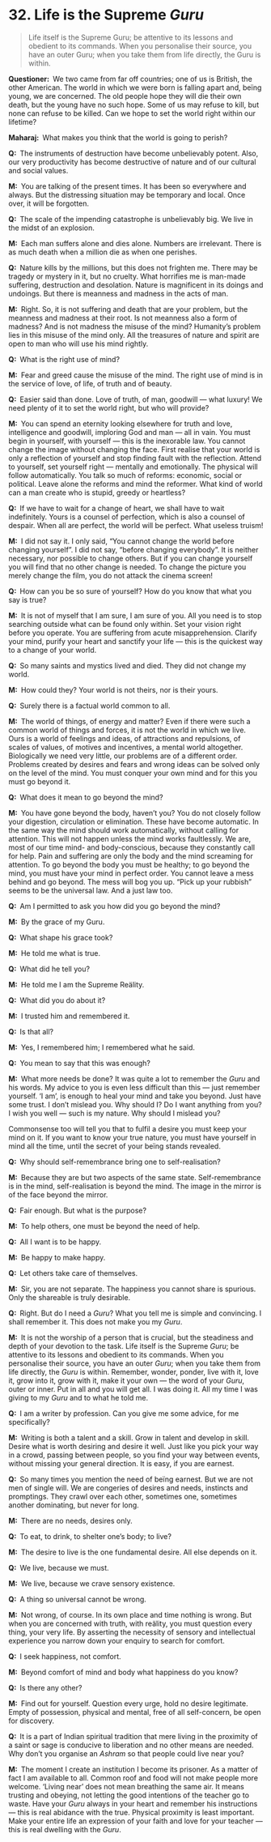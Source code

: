 # 32. Life is the Supreme *Guru*

>Life itself is the Supreme <span style=font-style:normal>Guru</span>; be attentive to its lessons and obedient to its commands. When you personalise their source, you have an outer <span style=font-style:normal>Guru</span>; when you take them from life directly, the <span style=font-style:normal>Guru</span> is within.

**Questioner:**&ensp;We two came from far off countries; one of us is British, the other American. The world in which we were born is falling apart and, beïng young, we are concerned. The old people hope they will die their own death, but the young have no such hope. Some of us may refuse to kill, but none can refuse to be killed. Can we hope to set the world right within our lifetime?

**Maharaj:**&ensp;What makes you think that the world is going to perish?

**Q:**&ensp;The instruments of destruction have become unbelievably potent. Also, our very productivity has become destructive of nature and of our cultural and social values.

**M:**&ensp;You are talking of the present times. It has been so everywhere and always. But the distressing situation may be temporary and local. Once over, it will be forgotten.

**Q:**&ensp;The scale of the impending catastrophe is unbelievably big. We live in the midst of an explosion.

**M:**&ensp;Each man suffers alone and dies alone. Numbers are irrelevant. There is as much death when a million die as when one perishes.

**Q:**&ensp;Nature kills by the millions, but this does not frighten me. There may be tragedy or mystery in it, but no cruelty. What horrifies me is man-made suffering, destruction and desolation. Nature is magnificent in its doings and undoings. But there is meanness and madness in the acts of man.

**M:**&ensp;Right. So, it is not suffering and death that are your problem, but the meanness and madness at their root. Is not meanness also a form of madness? And is not madness the misuse of the mind? Humanity’s problem lies in this misuse of the mind only. All the treasures of nature and spirit are open to man who will use his mind rightly.

**Q:**&ensp;What is the right use of mind?

**M:**&ensp;Fear and greed cause the misuse of the mind. The right use of mind is in the service of love, of life, of truth and of beauty.

**Q:**&ensp;Easier said than done. Love of truth, of man, goodwill — what luxury! We need plenty of it to set the world right, but who will provide?

**M:**&ensp;You can spend an eternity looking elsewhere for truth and love, intelligence and goodwill, imploring God and man — all in vain. You must begin in yourself, with yourself — this is the inexorable law. You cannot change the image without changing the face. First realise that your world is only a reflection of yourself and stop finding fault with the reflection. Attend to yourself, set yourself right — mentally and emotionally. The physical will follow automatically. You talk so much of reforms: economic, social or political. Leave alone the reforms and mind the reformer. What kind of world can a man create who is stupid, greedy or heartless?

**Q:**&ensp;If we have to wait for a change of heart, we shall have to wait indefinitely. Yours is a counsel of perfection, which is also a counsel of despair. When all are perfect, the world will be perfect. What useless truism!

**M:**&ensp;I did not say it. I only said, “You cannot change the world before changing yourself”. I did not say, “before changing everybody”. It is neither necessary, nor possible to change others. But if you can change yourself you will find that no other change is needed. To change the picture you merely change the film, you do not attack the cinema screen!

**Q:**&ensp;How can you be so sure of yourself? How do you know that what you say is true?

**M:**&ensp;It is not of myself that I am sure, I am sure of you. All you need is to stop searching outside what can be found only within. Set your vision right before you operate. You are suffering from acute misapprehension. Clarify your mind, purify your heart and sanctify your life — this is the quickest way to a change of your world.

**Q:**&ensp;So many saints and mystics lived and died. They did not change my world.

**M:**&ensp;How could they? Your world is not theirs, nor is their yours.

**Q:**&ensp;Surely there is a factual world common to all.

**M:**&ensp;The world of things, of energy and matter? Even if there were such a common world of things and forces, it is not the world in which we live. Ours is a world of feelings and ideas, of attractions and repulsions, of scales of values, of motives and incentives, a mental world altogether. Biologically we need very little, our problems are of a different order. Problems created by desires and fears and wrong ideas can be solved only on the level of the mind. You must conquer your own mind and for this you must go beyond it.

**Q:**&ensp;What does it mean to go beyond the mind?

**M:**&ensp;You have gone beyond the body, haven’t you? You do not closely follow your digestion, circulation or elimination. These have become automatic. In the same way the mind should work automatically, without calling for attention. This will not happen unless the mind works faultlessly. We are, most of our time mind- and body-conscious, because they constantly call for help. Pain and suffering are only the body and the mind screaming for attention. To go beyond the body you must be healthy; to go beyond the mind, you must have your mind in perfect order. You cannot leave a mess behind and go beyond. The mess will bog you up. “Pick up your rubbish” seems to be the universal law. And a just law too.

**Q:**&ensp;Am I permitted to ask you how did you go beyond the mind?

**M:**&ensp;By the grace of my <span data-tippy-content="Spiritual teacher, preceptor.">Guru</span>.

**Q:**&ensp;What shape his grace took?

**M:**&ensp;He told me what is true.

**Q:**&ensp;What did he tell you?

**M:**&ensp;He told me I am the Supreme Reälity.

**Q:**&ensp;What did you do about it?

**M:**&ensp;I trusted him and remembered it.

**Q:**&ensp;Is that all?

**M:**&ensp;Yes, I remembered him; I remembered what he said.

**Q:**&ensp;You mean to say that this was enough?

**M:**&ensp;What more needs be done? It was quite a lot to remember the *Guru* and his words. My advice to you is even less difficult than this — just remember yourself. ‘I am’, is enough to heal your mind and take you beyond. Just have some trust. I don’t mislead you. Why should I? Do I want anything from you? I wish you well — such is my nature. Why should I mislead you? 

Commonsense too will tell you that to fulfil a desire you must keep your mind on it. If you want to know your true nature, you must have yourself in mind all the time, until the secret of your beïng stands revealed.

**Q:**&ensp;Why should self-remembrance bring one to self-realisation?

**M:**&ensp;Because they are but two aspects of the same state. Self-remembrance is in the mind, self-realisation is beyond the mind. The image in the mirror is of the face beyond the mirror.

**Q:**&ensp;Fair enough. But what is the purpose?

**M:**&ensp;To help others, one must be beyond the need of help.

**Q:**&ensp;All I want is to be happy.

**M:**&ensp;Be happy to make happy.

**Q:**&ensp;Let others take care of themselves.

**M:**&ensp;Sir, you are not separate. The happiness you cannot share is spurious. Only the shareable is truly desirable.

**Q:**&ensp;Right. But do I need a *Guru*? What you tell me is simple and convincing. I shall remember it. This does not make you my *Guru*.

**M:**&ensp;It is not the worship of a person that is crucial, but the steadiness and depth of your devotion to the task. Life itself is the Supreme *Guru*; be attentive to its lessons and obedient to its commands. When you personalise their source, you have an outer *Guru*; when you take them from life directly, the *Guru* is within. Remember, wonder, ponder, live with it, love it, grow into it, grow with it, make it your own — the word of your *Guru*, outer or inner. Put in all and you will get all. I was doing it. All my time I was giving to my *Guru* and to what he told me.

**Q:**&ensp;I am a writer by profession. Can you give me some advice, for me specifically?

**M:**&ensp;Writing is both a talent and a skill. Grow in talent and develop in skill. Desire what is worth desiring and desire it well. Just like you pick your way in a crowd, passing between people, so you find your way between events, without missing your general direction. It is easy, if you are earnest.

**Q:**&ensp;So many times you mention the need of beïng earnest. But we are not men of single will. We are congeries of desires and needs, instincts and promptings. They crawl over each other, sometimes one, sometimes another dominating, but never for long.

**M:**&ensp;There are no needs, desires only.

**Q:**&ensp;To eat, to drink, to shelter one’s body; to live?

**M:**&ensp;The desire to live is the one fundamental desire. All else depends on it.

**Q:**&ensp;We live, because we must.

**M:**&ensp;We live, because we crave sensory existence.

**Q:**&ensp;A thing so universal cannot be wrong.

**M:**&ensp;Not wrong, of course. In its own place and time nothing is wrong. But when you are concerned with truth, with reälity, you must question every thing, your very life. By asserting the necessity of sensory and intellectual experience you narrow down your enquiry to search for comfort.

**Q:**&ensp;I seek happiness, not comfort.

**M:**&ensp;Beyond comfort of mind and body what happiness do you know?

**Q:**&ensp;Is there any other?

**M:**&ensp;Find out for yourself. Question every urge, hold no desire legitimate. Empty of possession, physical and mental, free of all self-concern, be open for discovery.

**Q:**&ensp;It is a part of Indian spiritual tradition that mere living in the proximity of a saint or sage is conducive to liberation and no other means are needed. Why don’t you organise an *Ashram* so that people could live near you?

**M:**&ensp;The moment I create an institution I become its prisoner. As a matter of fact I am available to all. Common roof and food will not make people more welcome. ‘Living near’ does not mean breathing the same air. It means trusting and obeying, not letting the good intentions of the teacher go to waste. Have your *Guru* always in your heart and remember his instructions — this is real abidance with the true. Physical proximity is least important. Make your entire life an expression of your faith and love for your teacher — this is real dwelling with the *Guru*.

<script>
export default {
  props: ["slot-key"],
  mounted () {
    tippy("[data-tippy-content]", {allowHTML: true});
  }
}
</script>